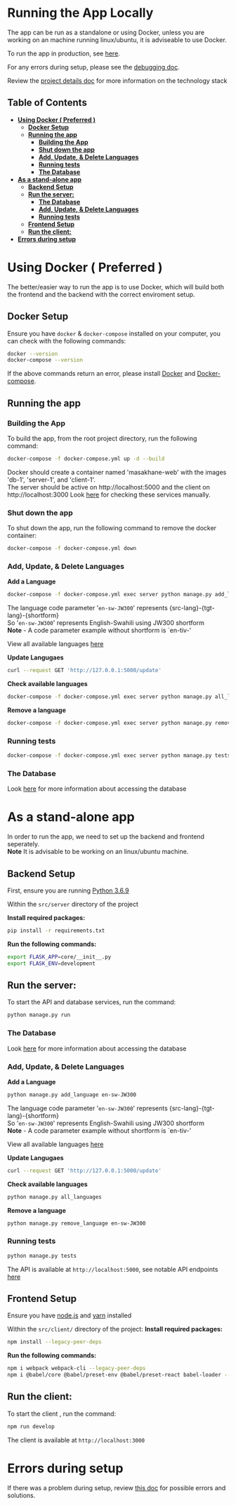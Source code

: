 # **Running the App Locally**

The app can be run as a standalone or using Docker, unless you are working on an machine running linux/ubuntu, it is adviseable to use Docker.

To run the app in production, see [here](start_app_prod_doc.md).

For any errors during setup, please see the [debugging doc](debugging_setup.md).

Review the [project details doc](project_details.md) for more information on the technology stack

## **Table of Contents**
- [**Using Docker ( Preferred )**](#using-docker--preferred-)
  - [**Docker Setup**](#docker-setup)
  - [**Running the app**](#running-the-app)
    - [**Building the App**](#building-the-app)
    - [**Shut down the app**](#shut-down-the-app)
    - [**Add, Update, \& Delete Languages**](#add-update--delete-languages)
    - [**Running tests**](#running-tests)
    - [**The Database**](#the-database)
- [**As a stand-alone app**](#as-a-stand-alone-app)
  - [**Backend Setup**](#backend-setup)
  - [**Run the server:**](#run-the-server)
    - [**The Database**](#the-database-1)
    - [**Add, Update, \& Delete Languages**](#add-update--delete-languages-1)
    - [**Running tests**](#running-tests-1)
  - [**Frontend Setup**](#frontend-setup)
  - [**Run the client:**](#run-the-client)
- [**Errors during setup**](#errors-during-setup)


# **Using Docker ( Preferred )**

The better/easier way to run the app is to use Docker, which will build both the frontend and the backend with the correct enviroment setup.

## **Docker Setup**

Ensure you have `docker` & `docker-compose` installed on your computer, you can check with the following commands:
```bash
docker --version
docker-compose --version
```

If the above commands return an error, please install [Docker](https://docs.docker.com/engine/install/) and [Docker-compose](https://docs.docker.com/compose/install/).

## **Running the app**
###  **Building the App**
To build the app, from the root project directory, run the following command:
```bash
docker-compose -f docker-compose.yml up -d --build
```

Docker should create a container named 'masakhane-web' with the images 'db-1', 'server-1', and 'client-1'.  
The server should be active on http://localhost:5000 and the client on http://localhost:3000
Look [here](debugging_setup.md#checking-the-client-serverapi--database) for checking these services manually.

### **Shut down the app**
To shut down the app, run the following command to remove the docker container:
```bash
docker-compose -f docker-compose.yml down
```

### **Add, Update, & Delete Languages**
**Add a Language**
```bash
docker-compose -f docker-compose.yml exec server python manage.py add_language en-sw-JW300
```
The language code parameter '`en-sw-JW300`' represents {src-lang}-{tgt-lang}-{shortform}  
So '`en-sw-JW300`' represents English-Swahili using JW300 shortform  
**Note** - A code parameter example without shortform is `en-tiv-'

View all available languages [here](../../src/server/available_models.tsv) 

**Update Langugaes**
```bash
curl --request GET 'http://127.0.0.1:5000/update'
```

**Check available languages**
```bash
docker-compose -f docker-compose.yml exec server python manage.py all_languages
```

**Remove a language**
```bash
docker-compose -f docker-compose.yml exec server python manage.py remove_language en-sw-JW300
```

### **Running tests**
```bash
docker-compose -f docker-compose.yml exec server python manage.py tests
```

### **The Database**
Look [here](debugging_setup.md#with-docker) for more information about accessing the database

# **As a stand-alone app**
In order to run the app, we need to set up the backend and frontend seperately.  
**Note** It is advisable to be working on an linux/ubuntu machine.

## **Backend Setup**

First, ensure you are running [Python 3.6.9](https://www.python.org/downloads/release/python-369/)

Within the `src/server` directory of the project

**Install required packages:**
```bash
pip install -r requirements.txt
```

**Run the following commands:**
```bash
export FLASK_APP=core/__init__.py
export FLASK_ENV=development
```

## **Run the server:**
To start the API and database services, run the command:
```bash
python manage.py run
```

### **The Database**
Look [here](debugging_setup.md#with-stand-alone-backend) for more information about accessing the database

### **Add, Update, & Delete Languages**
**Add a Language**
```bash
python manage.py add_language en-sw-JW300
```
The language code parameter '`en-sw-JW300`' represents {src-lang}-{tgt-lang}-{shortform}  
So '`en-sw-JW300`' represents English-Swahili using JW300 shortform  
**Note** - A code parameter example without shortform is `en-tiv-'

View all available languages [here](../../src/server/available_models.tsv) 

**Update Langugaes**
```bash
curl --request GET 'http://127.0.0.1:5000/update'
```
**Check available languages**
```bash
python manage.py all_languages
```

**Remove a language**
```bash
python manage.py remove_language en-sw-JW300
```

### **Running tests**
```bash
python manage.py tests
```

The API is available at `http://localhost:5000`, see notable API endpoints [here](debugging_setup.md#check-the-api)

## **Frontend Setup**

Ensure you have [node.js](https://nodejs.org/en/) and [yarn](https://classic.yarnpkg.com/en/docs/install) installed

Within the `src/client/` directory of the project:
**Install required packages:**
```bash
npm install --legacy-peer-deps
```

**Run the following commands:**
```bash
npm i webpack webpack-cli --legacy-peer-deps
npm i @babel/core @babel/preset-env @babel/preset-react babel-loader --legacy-peer-deps
```

## **Run the client:**
To start the client , run the command:
```bash
npm run develop
```

The client is available at `http://localhost:3000`

# **Errors during setup**
If there was a problem during setup, review [this doc](debugging_setup.md) for possible errors and solutions.

